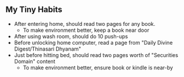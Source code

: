 ## My Tiny Habits
* After entering home, should read two pages for any book.
  * To make environment better, keep a book near door
* After using wash room, should do 10 push-ups
* Before unlocking home computer, read a page from "Daily Divine Digest/Thinasari Dhyanam"
* Just before hitting bed, should read two pages worth of "Securities Domain" content
  * To make environment better, ensure book or kindle is near-by